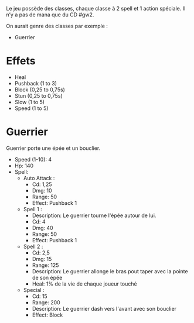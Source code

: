 Le jeu possède des classes, chaque classe à 2 spell et 1 action spéciale. Il n’y a pas de mana que du CD #gw2.

On aurait genre des classes par exemple :

- Guerrier

# Effets

- Heal
- Pushback (1 to 3)
- Block (0,25 to 0,75s)
- Stun (0,25 to 0,75s)
- Slow (1 to 5)
- Speed (1 to 5)

# Guerrier

Guerrier porte une épée et un bouclier.

- Speed (1-10): 4
- Hp: 140
- Spell:
    - Auto Attack :
        - Cd: 1,25
        - Dmg: 10
        - Range: 50
        - Effect: Pushback 1
    - Spell 1 :
        - Description: Le guerrier tourne l'épée autour de lui.
        - Cd: 4
        - Dmg: 40
        - Range: 50
        - Effect: Pushback 1
    - Spell 2 :
        - Cd: 2,5
        - Dmg: 15
        - Range: 125
        - Description: Le guerrier allonge le bras pout taper avec la pointe de son épée
        - Heal: 1% de la vie de chaque joueur touché
    - Special :
        - Cd: 15
        - Range: 200
        - Description: Le guerrier dash vers l'avant avec son bouclier
        - Effect: Block

